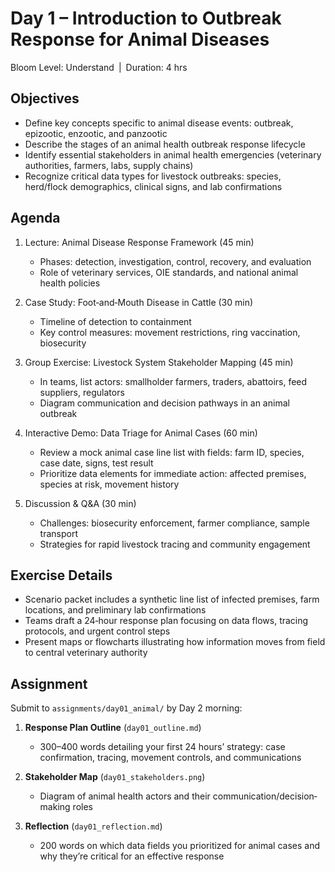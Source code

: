 # **Day 1 – Introduction to Outbreak Response for Animal Diseases**
  
Bloom Level: Understand | Duration: 4 hrs  

## Objectives  

- Define key concepts specific to animal disease events: outbreak, epizootic, enzootic, and panzootic  
- Describe the stages of an animal health outbreak response lifecycle  
- Identify essential stakeholders in animal health emergencies (veterinary authorities, farmers, labs, supply chains)  
- Recognize critical data types for livestock outbreaks: species, herd/flock demographics, clinical signs, and lab confirmations  

## Agenda  

1. Lecture: Animal Disease Response Framework (45 min)  
   - Phases: detection, investigation, control, recovery, and evaluation  
   - Role of veterinary services, OIE standards, and national animal health policies  

2. Case Study: Foot‐and‐Mouth Disease in Cattle (30 min)  
   - Timeline of detection to containment  
   - Key control measures: movement restrictions, ring vaccination, biosecurity  

3. Group Exercise: Livestock System Stakeholder Mapping (45 min)  
   - In teams, list actors: smallholder farmers, traders, abattoirs, feed suppliers, regulators  
   - Diagram communication and decision pathways in an animal outbreak  

4. Interactive Demo: Data Triage for Animal Cases (60 min)  
   - Review a mock animal case line list with fields: farm ID, species, case date, signs, test result  
   - Prioritize data elements for immediate action: affected premises, species at risk, movement history  

5. Discussion & Q&A (30 min)  
   - Challenges: biosecurity enforcement, farmer compliance, sample transport  
   - Strategies for rapid livestock tracing and community engagement  

## Exercise Details  

- Scenario packet includes a synthetic line list of infected premises, farm locations, and preliminary lab confirmations  
- Teams draft a 24‐hour response plan focusing on data flows, tracing protocols, and urgent control steps  
- Present maps or flowcharts illustrating how information moves from field to central veterinary authority  

## Assignment  

Submit to `assignments/day01_animal/` by Day 2 morning:

1. **Response Plan Outline** (`day01_outline.md`)  
   - 300–400 words detailing your first 24 hours’ strategy: case confirmation, tracing, movement controls, and communications  

2. **Stakeholder Map** (`day01_stakeholders.png`)  
   - Diagram of animal health actors and their communication/decision‐making roles  

3. **Reflection** (`day01_reflection.md`)  
   - 200 words on which data fields you prioritized for animal cases and why they’re critical for an effective response

